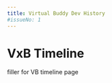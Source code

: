 ```yaml
---
title: Virtual Buddy Dev History
#issueNo: 1
---
```


<div class="article-header">

# VxB Timeline
</div>

filler for VB timeline page
